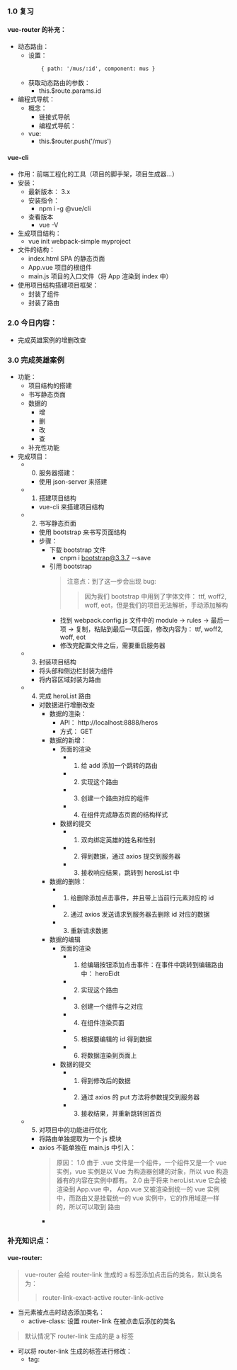 ### 1.0 复习
#### vue-router 的补充：
+ 动态路由：
    - 设置：
        ```
            { path: '/mus/:id', component: mus }
        ```
    - 获取动态路由的参数：
        - this.$route.params.id
+ 编程式导航：
    - 概念：
        + 链接式导航
        + 编程式导航：
    - vue:
        + this.$router.push('/mus')
#### vue-cli 
+ 作用：前端工程化的工具（项目的脚手架，项目生成器...）
+ 安装：
    - 最新版本： 3.x
    - 安装指令：
        + npm i -g @vue/cli
    - 查看版本
        + vue -V
+ 生成项目结构：
    - vue init webpack-simple myproject
+ 文件的结构：
    - index.html    SPA 的静态页面
    - App.vue       项目的根组件
    - main.js       项目的入口文件（将 App 渲染到 index 中）
+ 使用项目结构搭建项目框架：
    - 封装了组件
    - 封装了路由
### 2.0 今日内容：
- 完成英雄案例的增删改查
### 3.0 完成英雄案例
+ 功能：
    - 项目结构的搭建
    - 书写静态页面
    - 数据的
        + 增
        + 删
        + 改
        + 查
    - 补充性功能
+ 完成项目：
    - 0. 服务器搭建：
        + 使用 json-server 来搭建
    - 1. 搭建项目结构
        + vue-cli 来搭建项目结构
    - 2. 书写静态页面
        + 使用 bootstrap 来书写页面结构
        + 步骤： 
            - 下载 bootstrap 文件
                + cnpm i bootstrap@3.3.7 --save
            - 引用 bootstrap
                > 注意点：到了这一步会出现 bug:  
                >> 因为我们 bootstrap 中用到了字体文件： ttf, woff2, woff, eot，但是我们的项目无法解析，手动添加解构
                + 找到 webpack.config.js 文件中的 module -> rules -> 最后一项 -> 复制，粘贴到最后一项后面，修改内容为： ttf, woff2, woff, eot
                + 修改完配置文件之后，需要重启服务器
    - 3. 封装项目结构
        + 将头部和侧边栏封装为组件
        + 将内容区域封装为路由
    - 4. 完成 heroList 路由
        + 对数据进行增删改查
            - 数据的渲染：
                + API： http://localhost:8888/heros
                + 方式： GET
            - 数据的新增：
                + 页面的渲染
                    - 1. 给 add 添加一个跳转的路由
                    - 2. 实现这个路由
                    - 3. 创建一个路由对应的组件
                    - 4. 在组件完成静态页面的结构样式
                + 数据的提交
                    - 1. 双向绑定英雄的姓名和性别
                    - 2. 得到数据，通过 axios 提交到服务器
                    - 3. 接收响应结果，跳转到 herosList 中
            - 数据的删除：
                + 1. 给删除添加点击事件，并且带上当前行元素对应的 id
                + 2. 通过 axios 发送请求到服务器去删除 id 对应的数据
                + 3. 重新请求数据
            - 数据的编辑
                + 页面的渲染
                    - 1. 给编辑按钮添加点击事件：在事件中跳转到编辑路由中： heroEidt
                    - 2. 实现这个路由
                    - 3. 创建一个组件与之对应
                    - 4. 在组件渲染页面
                    - 5. 根据要编辑的 id 得到数据
                    - 6. 将数据渲染到页面上
                + 数据的提交
                    - 1. 得到修改后的数据
                    - 2. 通过 axios 的 put 方法将参数提交到服务器
                    - 3. 接收结果，并重新跳转回首页
    - 5. 对项目中的功能进行优化
        + 将路由单独提取为一个 js 模块
        + axios 不能单独在 main.js 中引入：
            > 原因： 
            > 1.0 由于 .vue 文件是一个组件，一个组件又是一个 vue 实例，vue 实例是以 Vue 为构造器创建的对象，所以 vue 构造器有的内容在实例中都有。
            > 2.0 由于将来 heroList.vue 它会被渲染到 App.vue 中， App.vue 又被渲染到统一的 vue 实例中，而路由又是挂载统一的 vue 实例中，它的作用域是一样的，所以可以取到 路由
            + 
### 补充知识点：
#### vue-router:
> vue-router 会给 router-link 生成的 a 标签添加点击后的类名，默认类名为：
>> router-link-exact-active 
>> router-link-active
+ 当元素被点击时动态添加类名：
    - active-class: 设置 router-link 在被点击后添加的类名
> 默认情况下 router-link  生成的是 a 标签
+ 可以将 router-link 生成的标签进行修改：
    - tag: 